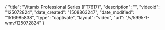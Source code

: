 {
    "title": "Vitamix Professional Series (FT7617)",
    "description": "",
    "videoid": "125072824",
    "date_created": "1508863247",
    "date_modified": "1516985838",
    "type": "captivate",
    "layout": "video",
    "url": "\/v\/5995-1-wmv\/125072824"
}